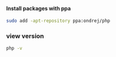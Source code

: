 #### Install packages with ppa

```bash
sudo add -apt-repository ppa:ondrej/php
```
### view version 
```bash
php -v
```

